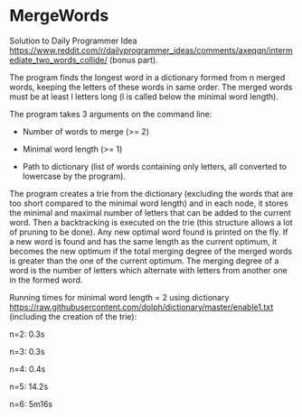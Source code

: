 # MergeWords

Solution to Daily Programmer Idea https://www.reddit.com/r/dailyprogrammer_ideas/comments/axeqqn/intermediate_two_words_collide/ (bonus part).

The program finds the longest word in a dictionary formed from n merged words, keeping the letters of these words in same order. The merged words must be at least l letters long (l is called below the minimal word length).

The program takes 3 arguments on the command line:

- Number of words to merge (>= 2)

- Minimal word length (>= 1)

- Path to dictionary (list of words containing only letters, all converted to lowercase by the program).

The program creates a trie from the dictionary (excluding the words that are too short compared to the minimal word length) and in each node, it stores the minimal and maximal number of letters that can be added to the current word. Then a backtracking is executed on the trie (this structure allows a lot of pruning to be done). Any new optimal word found is printed on the fly. If a new word is found and has the same length as the current optimum, it becomes the new optimum if the total merging degree of the merged words is greater than the one of the current optimum. The merging degree of a word is the number of letters which alternate with letters from another one in the formed word.

Running times for minimal word length = 2 using dictionary https://raw.githubusercontent.com/dolph/dictionary/master/enable1.txt (including the creation of the trie):

n=2: 0.3s

n=3: 0.3s

n=4: 0.4s

n=5: 14.2s

n=6: 5m16s
